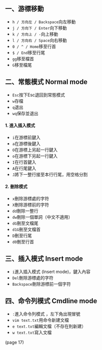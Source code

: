 ## 一、游標移動
* `h / 方向左 / Backspace`向左移動
* `j / 方向下 / Enter`向下移動
* `k / 方向上 / -`向上移動
* `l / 方向右 / Space`向右移動
* `0 / ^ / Home`移至行首
* `$ / End`移至行尾
* `gg`移至檔首
* `G`移至檔尾

## 二、常態模式 Normal mode

* `Esc`按下Esc退回到常態模式
* `w`存檔
* `q`退出
* `wq`保存並退出

#### 1. 進入插入模式
* `i`在游標前鍵入
* `a`在游標後鍵入
* `O`在游標上另起一行鍵入
* `o`在游標下另起一行鍵入
* `I`在行首鍵入
* `A`在行尾鍵入
* `J`將下一整行接至本行行尾，用空格分割

#### 2. 刪除模式
* `x`刪除游標處的字符
* `X`刪除游標前的字符
* `dd`刪除一整行
* `dw`刪除一個單詞（中文不適用）
* `dG`刪至文檔尾
* `d1G`刪至文檔首
* `D`刪至行尾
* `d0`刪至行首



## 三、插入模式 Insert mode

* `i`進入插入模式 (Insert mode)，鍵入內容
* `Del`刪除游標處的字符
* `Backspace`刪除游標前一個字符



## 四、命令列模式 Cmdline mode

* `:`進入命令列模式 ，左下角出現冒號
* `vim text.txt`用命令新建文檔
* `e text.txt`編輯文檔（不存在則新建）
* `w text.txt`寫入文檔

(page 17)
